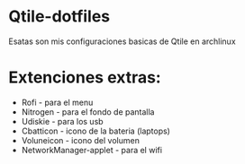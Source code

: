 # Qtile-dotfiles
Esatas son  mis configuraciones basicas de Qtile en archlinux

# Extenciones extras:
* Rofi - para el menu
* Nitrogen - para el fondo de pantalla
* Udiskie - para los usb 
* Cbatticon - icono de la bateria (laptops)
* Voluneicon - icono del volumen 
* NetworkManager-applet - para el wifi
